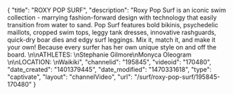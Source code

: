 {
    "title": "ROXY POP SURF",
    "description": "Roxy Pop Surf is an iconic swim collection - marrying fashion-forward design with technology that easily transition from water to sand. Pop Surf features bold bikinis, psychedelic maillots, cropped swim tops, leggy tank dresses, innovative rashguards, quick-dry boar dies and edgy surf leggings. Mix it, match it, and make it your own! Because every surfer has her own unique style on and off the board. \n\nATHLETES: \nStephanie Gilmore\nMonyca Oleogram \n\nLOCATION: \nWaikiki",
    "channelid": "195845",
    "videoid": "170480",
    "date_created": "1401379445",
    "date_modified": "1470331618",
    "type": "captivate",
    "layout": "channelVideo",
    "url": "\/surf\/roxy-pop-surf\/195845-170480"
}
